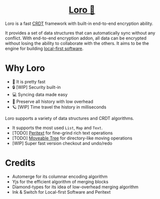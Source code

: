 <p align="center">
  <a href="https://loro.dev">
    <picture>
    </picture>
    <h1 align="center">Loro 🦜</h1>
  </a>
</p>

Loro is a fast [CRDT](https://crdt.tech/) framework with built-in end-to-end encryption ability. 

It provides a set of data structures that can automatically sync without any conflict. With end-to-end encryption addon, all data can be encrypted without losing the ability to collaborate with the others. It aims to be the engine for building [local-first software](https://www.inkandswitch.com/local-first/).


# Why Loro

- 🚀 It is pretty fast
- 🔒 [WIP] Security built-in
- 💻 Syncing data made easy
- 📜 Preserve all history with low overhead
- 🪐 [WIP] Time travel the history in milliseconds

Loro supports a variety of data structures and CRDT algorithms. 

- It supports the most used `List`, `Map` and `Text`. 
- [TODO] [Peritext](https://www.inkandswitch.com/peritext/) for fine-grind rich text operations
- [TODO] [Moveable Tree]() for directory-like moving operations 
- [WIP] Super fast version checkout and undo/redo 


# Credits

- Automerge for its columnar encoding algorithm
- Yjs for the efficient algorithm of merging blocks
- Diamond-types for its idea of low-overhead merging algorithm
- Ink & Switch for Local-first Software and Peritext

